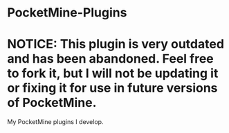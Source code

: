 PocketMine-Plugins
==================

# NOTICE: This plugin is very outdated and has been abandoned. Feel free to fork it, but I will not be updating it or fixing it for use in future versions of PocketMine.

My PocketMine plugins I develop.
